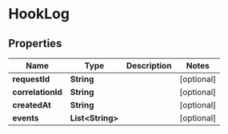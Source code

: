 

# HookLog


## Properties

| Name | Type | Description | Notes |
|------------ | ------------- | ------------- | -------------|
|**requestId** | **String** |  |  [optional] |
|**correlationId** | **String** |  |  [optional] |
|**createdAt** | **String** |  |  [optional] |
|**events** | **List&lt;String&gt;** |  |  [optional] |



